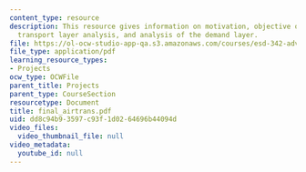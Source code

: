 ```yaml
---
content_type: resource
description: This resource gives information on motivation, objective of the project,
  transport layer analysis, and analysis of the demand layer.
file: https://ol-ocw-studio-app-qa.s3.amazonaws.com/courses/esd-342-advanced-system-architecture-spring-2006/dd8c94b93597c93f1d0264696b44094d_final_airtrans.pdf
file_type: application/pdf
learning_resource_types:
- Projects
ocw_type: OCWFile
parent_title: Projects
parent_type: CourseSection
resourcetype: Document
title: final_airtrans.pdf
uid: dd8c94b9-3597-c93f-1d02-64696b44094d
video_files:
  video_thumbnail_file: null
video_metadata:
  youtube_id: null
---
```

